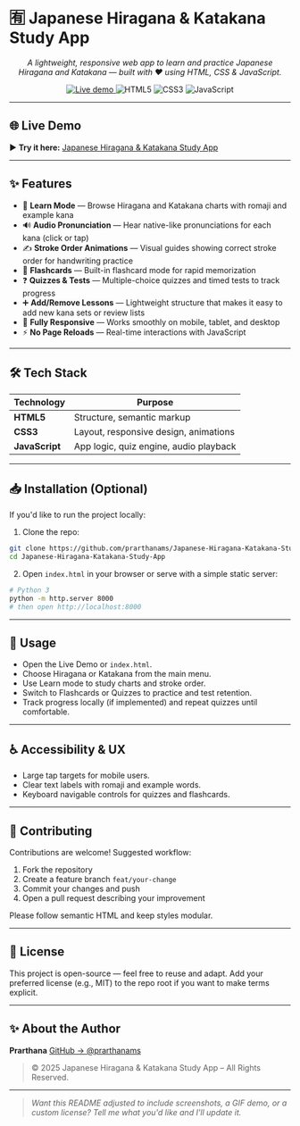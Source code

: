 
# 🈶 Japanese Hiragana & Katakana Study App

<p align="center">
  <em>A lightweight, responsive web app to learn and practice Japanese Hiragana and Katakana — built with ❤️ using HTML, CSS & JavaScript.</em>
</p>

<p align="center">
  <!-- Badges -->
  <a href="https://prarthanams.github.io/Japanese-Hiragana-Katakana-Study-App/">
    <img src="https://img.shields.io/badge/🚀 Live%20Demo-Click%20Here-ff69b4?style=for-the-badge" alt="Live demo">
  </a>
  <img src="https://img.shields.io/badge/HTML5-e34c26?style=for-the-badge&logo=html5&logoColor=white" alt="HTML5">
  <img src="https://img.shields.io/badge/CSS3-1572b6?style=for-the-badge&logo=css3&logoColor=white" alt="CSS3">
  <img src="https://img.shields.io/badge/JavaScript-f7df1e?style=for-the-badge&logo=javascript&logoColor=black" alt="JavaScript">
</p>

---

## 🌐 Live Demo

▶ **Try it here:** [Japanese Hiragana & Katakana Study App](https://prarthanams.github.io/Japanese-Hiragana-Katakana-Study-App/)

---

## ✨ Features

* 📝 **Learn Mode** — Browse Hiragana and Katakana charts with romaji and example kana
* 🔊 **Audio Pronunciation** — Hear native-like pronunciations for each kana (click or tap)
* ✍️ **Stroke Order Animations** — Visual guides showing correct stroke order for handwriting practice
* 🧠 **Flashcards** — Built-in flashcard mode for rapid memorization
* ❓ **Quizzes & Tests** — Multiple-choice quizzes and timed tests to track progress
* ➕ **Add/Remove Lessons** — Lightweight structure that makes it easy to add new kana sets or review lists
* 📱 **Fully Responsive** — Works smoothly on mobile, tablet, and desktop
* ⚡ **No Page Reloads** — Real-time interactions with JavaScript

---

## 🛠 Tech Stack

| Technology     | Purpose                                |
| -------------- | -------------------------------------- |
| **HTML5**      | Structure, semantic markup             |
| **CSS3**       | Layout, responsive design, animations  |
| **JavaScript** | App logic, quiz engine, audio playback |

---

## 📥 Installation (Optional)

If you'd like to run the project locally:

1. Clone the repo:

```bash
git clone https://github.com/prarthanams/Japanese-Hiragana-Katakana-Study-App.git
cd Japanese-Hiragana-Katakana-Study-App
```

2. Open `index.html` in your browser or serve with a simple static server:

```bash
# Python 3
python -m http.server 8000
# then open http://localhost:8000
```

---

## 🧭 Usage

* Open the Live Demo or `index.html`.
* Choose Hiragana or Katakana from the main menu.
* Use Learn mode to study charts and stroke order.
* Switch to Flashcards or Quizzes to practice and test retention.
* Track progress locally (if implemented) and repeat quizzes until comfortable.

---

## ♿ Accessibility & UX

* Large tap targets for mobile users.
* Clear text labels with romaji and example words.
* Keyboard navigable controls for quizzes and flashcards.

---

## 🤝 Contributing

Contributions are welcome! Suggested workflow:

1. Fork the repository
2. Create a feature branch `feat/your-change`
3. Commit your changes and push
4. Open a pull request describing your improvement

Please follow semantic HTML and keep styles modular.

---

## 🧾 License

This project is open-source — feel free to reuse and adapt. Add your preferred license (e.g., MIT) to the repo root if you want to make terms explicit.

---

## ✨ About the Author

**Prarthana**
[GitHub → @prarthanams](https://github.com/prarthanams)

> © 2025 Japanese Hiragana & Katakana Study App – All Rights Reserved.

---

> *Want this README adjusted to include screenshots, a GIF demo, or a custom license? Tell me what you'd like and I'll update it.*
